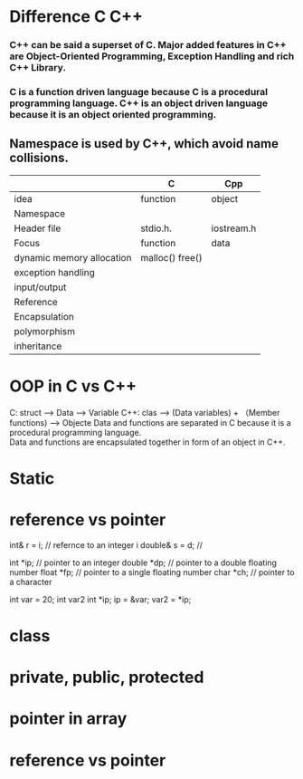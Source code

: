# Difference C C++
### C++ can be said a superset of C. Major added features in C++ are Object-Oriented Programming, Exception Handling and rich C++ Library.
### C is a function driven language because C is a procedural programming language.	C++ is an object driven language because it is an object oriented programming.
## Namespace is used by C++, which avoid name collisions.
|             | C           | Cpp         |
| ----------- | ----------- | ----------- |
|     idea        | function    | object       |
|     Namespace        |    |         |
|     Header file      | stdio.h.   |  iostream.h       |
| Focus                |  function    | data |
| dynamic memory allocation   | malloc()  free()|         |
| exception handling  |    |         |
| input/output        |    |         |
| Reference           |    |         |
| Encapsulation       |    |         |
| polymorphism        |    |         |
| inheritance         |    |         |
# OOP in C vs C++
C:    struct —> Data                                   —> Variable
C++:  clas  —> (Data variables) + （Member functions)  —> Objecte
Data and functions are separated in C because it is a procedural programming language.	
Data and functions are encapsulated together in form of an object in C++.

# Static

# reference vs pointer

int&  r = i;   // refernce to an integer i
double& s = d; //   

int    *ip;    // pointer to an integer
double *dp;    // pointer to a double floating number 
float  *fp;    // pointer to a single floating number
char   *ch;    // pointer to a character

int var = 20;
int var2
int *ip;
ip = &var;
var2 = *ip;

# class
##

# private, public, protected

# pointer in array

# reference vs pointer




